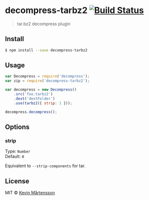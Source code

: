 # decompress-tarbz2 [![Build Status](https://travis-ci.org/kevva/decompress-tarbz2.svg?branch=master)](https://travis-ci.org/kevva/decompress-tarbz2)

> tar.bz2 decompress plugin

## Install

```bash
$ npm install --save decompress-tarbz2
```

## Usage

```js
var Decompress = require('decompress');
var zip = require('decompress-tarbz2');

var decompress = new Decompress()
    .src('foo.tarbz2')
    .dest('destFolder')
    .use(tarbz2({ strip: 1 }));

decompress.decompress();
```

## Options

### strip

Type: `Number`  
Default: `0`

Equivalent to `--strip-components` for tar.

## License

MIT © [Kevin Mårtensson](https://github.com/kevva)
